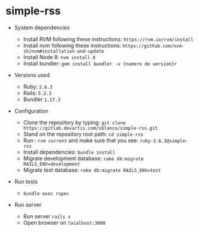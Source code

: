 # simple-rss

* System dependencies 
  * Install RVM following these instructions: `https://rvm.io/rvm/install`
  * Install nvm following these instructions: `https://github.com/nvm-sh/nvm#installation-and-update`
  * Install Node 8: `nvm install 8` 
  * Install bundler: `gem install bundler -v {numero de version}r`
  
* Versions used
   * Ruby: `2.6.3`
   * Rails: `5.2.3`
   * Bundler `1.17.3`
  
* Configuration
  * Clone the repository by typing: `git clone https://gitlab.devartis.com/sblanco/simple-rss.git`
  * Stand on the repository root path: `cd simple-rss`
  * Run : `rvm current` and make sure that you see: `ruby-2.6.3@simple-rss`
  * Install dependencies: `bundle install`
  * Migrate development database: `rake db:migrate RAILS_ENV=development`
  * Migrate test database: `rake db:migrate RAILS_ENV=test` 

* Run tests
  * `bundle exec rspec`
  
* Run server
  * Run server `rails s`
  * Open browser on  `localhost:3000`
 